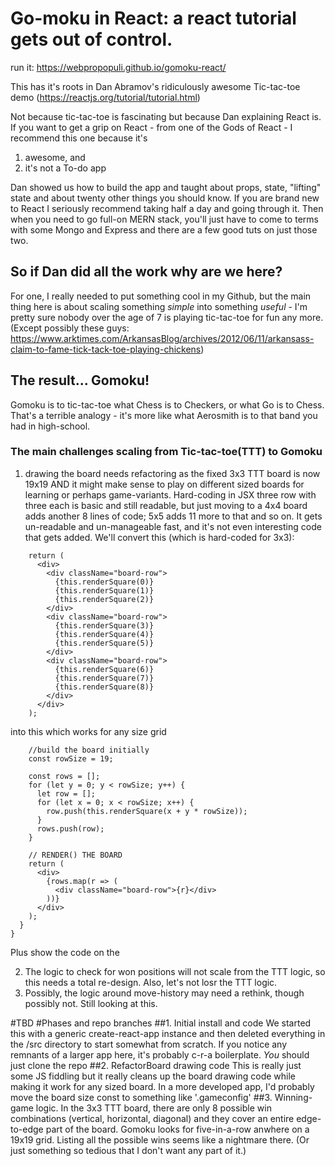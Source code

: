 # Go-moku in React: a react tutorial gets out of control.

run it: https://webpropopuli.github.io/gomoku-react/

This has it's roots in Dan Abramov's ridiculously awesome Tic-tac-toe demo (https://reactjs.org/tutorial/tutorial.html)

Not because tic-tac-toe is fascinating but because Dan explaining React is. If you want to get a grip on React - from one of the Gods of React - I recommend this one because it's

1.  awesome, and
2.  it's not a To-do app

Dan showed us how to build the app and taught about props, state, "lifting" state and about twenty other things you should know. If you are brand new to React I seriously recommend taking half a day and going through it. Then when you need to go full-on MERN stack, you'll just have to come to terms with some Mongo and Express and there are a few good tuts on just those two.

## So if Dan did all the work why are we here?

For one, I really needed to put something cool in my Github, but the main thing here is about scaling something _simple_ into something _useful_ - I'm pretty sure nobody over the age of 7 is playing tic-tac-toe for fun any more. (Except possibly these guys: https://www.arktimes.com/ArkansasBlog/archives/2012/06/11/arkansass-claim-to-fame-tick-tack-toe-playing-chickens)

## The result... Gomoku!

Gomoku is to tic-tac-toe what Chess is to Checkers, or what Go is to Chess. That's a terrible analogy - it's more like what Aerosmith is to that band you had in high-school.

### The main challenges scaling from Tic-tac-toe(TTT) to Gomoku

1. drawing the board needs refactoring as the fixed 3x3 TTT board is now 19x19 AND it might make sense to play on different sized boards for learning or perhaps game-variants. Hard-coding in JSX three row <divs> with three <Squares> each is basic and still readable, but just moving to a 4x4 board adds another 8 lines of code; 5x5 adds 11 more to that and so on. It gets un-readable and un-manageable fast, and it's not even interesting code that gets added.
   We'll convert this (which is hard-coded for 3x3):

```
    return (
      <div>
        <div className="board-row">
          {this.renderSquare(0)}
          {this.renderSquare(1)}
          {this.renderSquare(2)}
        </div>
        <div className="board-row">
          {this.renderSquare(3)}
          {this.renderSquare(4)}
          {this.renderSquare(5)}
        </div>
        <div className="board-row">
          {this.renderSquare(6)}
          {this.renderSquare(7)}
          {this.renderSquare(8)}
        </div>
      </div>
    );
```

into this which works for any size grid

```
    //build the board initially
    const rowSize = 19;

    const rows = [];
    for (let y = 0; y < rowSize; y++) {
      let row = [];
      for (let x = 0; x < rowSize; x++) {
        row.push(this.renderSquare(x + y * rowSize));
      }
      rows.push(row);
    }

    // RENDER() THE BOARD
    return (
      <div>
        {rows.map(r => (
          <div className="board-row">{r}</div>
        ))}
      </div>
    );
  }
}
```

Plus show the code on the

2. The logic to check for won positions will not scale from the TTT logic, so this needs a total re-design. Also, let's not losr the TTT logic.
3. Possibly, the logic around move-history may need a rethink, though possibly not. Still looking at this.

#TBD
#Phases and repo branches
##1. Initial install and code
We started this with a generic create-react-app instance and then deleted everything in the /src directory to start somewhat from scratch. If you notice any remnants of a larger app here, it's probably c-r-a boilerplate. _You_ should just clone the repo
##2. RefactorBoard drawing code
This is really just some JS fiddling but it really cleans up the board drawing code while making it work for any sized board. In a more developed app, I'd probably move the board size const to something like '.gameconfig'
##3. Winning-game logic.
In the 3x3 TTT board, there are only 8 possible win combinations (vertical, horizontal, diagonal) and they cover an entire edge-to-edge part of the board. Gomoku looks for five-in-a-row anwhere on a 19x19 grid. Listing all the possible wins seems like a nightmare there. (Or just something so tedious that I don't want any part of it.)
